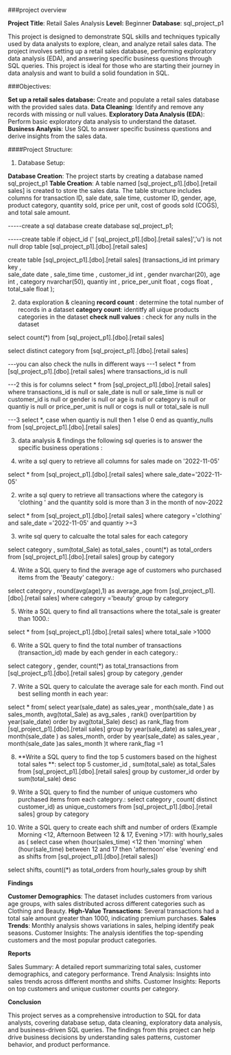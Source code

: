 ###project overview

**Project Title**: Retail Sales Analysis
**Level:** Beginner
**Database**: sql_project_p1

This project is designed to demonstrate SQL skills and techniques typically used by data analysts to explore, clean, and analyze retail sales data. The project involves setting up a retail sales database, performing exploratory data analysis (EDA), and answering specific business questions through SQL queries. This project is ideal for those who are starting their journey in data analysis and want to build a solid foundation in SQL.

###Objectives:

**Set up a retail sales database:** Create and populate a retail sales database with the provided sales data.
**Data Cleaning**: Identify and remove any records with missing or null values.
**Exploratory Data Analysis (EDA**): Perform basic exploratory data analysis to understand the dataset.
**Business Analysis**: Use SQL to answer specific business questions and derive insights from the sales data.

####Project Structure:

1. Database Setup:

**Database Creation**: The project starts by creating a database named sql_project_p1
**Table Creation**: A table named [sql_project_p1].[dbo].[retail sales] is created to store the sales data. The table structure includes columns for transaction ID, sale date, sale time, customer ID, gender, age, product category, quantity sold, price per unit, cost of goods sold (COGS), and total sale amount.

-----create a sql database 
create database sql_project_p1;

-----create table 
if object_id (' [sql_project_p1].[dbo].[retail sales]','u') is not null 
drop table   [sql_project_p1].[dbo].[retail sales]

create table [sql_project_p1].[dbo].[retail sales]
(transactions_id int primary key ,	
sale_date date ,
sale_time time ,
customer_id	 int ,
gender nvarchar(20),
age	int ,
category nvarchar(50),
quantiy	 int  ,
price_per_unit float ,
cogs	float ,
total_sale float );

2) data exploration & cleaning
   **record count** : determine the total number of records in a dataset
   **category count**: identitfy all uique products categories in the dataset
   **check null values** : check for any nulls in the dataset

select count(*) from  [sql_project_p1].[dbo].[retail sales]

select distinct category from  [sql_project_p1].[dbo].[retail sales]

   ---you can also check the nulls in different ways
---1
 select * 
from [sql_project_p1].[dbo].[retail sales]
where transactions_id is null   

---2  this is for columns 
select * 
from  [sql_project_p1].[dbo].[retail sales]
where
	transactions_id is null 
	or 
	sale_date is null
	or 
	sale_time  is null
	or 
	customer_id is null 
	or 
	gender is null
	or
	age is null 
	or 
	category is null
	or 
	quantiy is null
	or
	price_per_unit  is null 
	or 
	cogs is null 
	or 
	total_sale is null

---3
select *,
case 
	when quantiy is null then 1
	else 0
end as quantiy_nulls 
from  [sql_project_p1].[dbo].[retail sales]

3) data analysis & findings
   the following sql queries is to answer the specific business operations :
   
1) write a sql query to retrieve all columns for sales made on '2022-11-05'

select *
from  [sql_project_p1].[dbo].[retail sales]
where sale_date='2022-11-05'

2)  write a sql query to retrieve all transactions where the category is 'clothing ' and the quantity sold is more than 3 in the month of nov-2022
   
select *
from [sql_project_p1].[dbo].[retail sales]
where category ='clothing'
and sale_date ='2022-11-05'
and quantiy >=3


3) write sql query to calcualte the total sales for each category 

select 
category ,
sum(total_Sale) as total_sales ,
count(*) as total_orders
from [sql_project_p1].[dbo].[retail sales]
group by category 


4) Write a SQL query to find the average age of customers who purchased items from the 'Beauty' category.:

select 
category ,
round(avg(age),1) as average_age 
from [sql_project_p1].[dbo].[retail sales]
where category ='beauty'
group by category 

5) Write a SQL query to find all transactions where the total_sale is greater than 1000.:

select *
from [sql_project_p1].[dbo].[retail sales]
where total_sale >1000

6) Write a SQL query to find the total number of transactions (transaction_id) made by each gender in each category.:

select 
category ,
gender,
count(*) as total_transactions 
from [sql_project_p1].[dbo].[retail sales]
group by category ,gender

7) Write a SQL query to calculate the average sale for each month. Find out best selling month in each year:

select * from(
	select 
		year(sale_date) as sales_year  ,
		month(sale_date )  as sales_month,
		avg(total_Sale) as avg_sales ,
		rank() over(partition by year(sale_date) order by avg(total_Sale) desc) as rank_flag 
	from [sql_project_p1].[dbo].[retail sales]
	group by
		year(sale_date) as sales_year  ,
		month(sale_date ) as  sales_month,
	order by
		year(sale_date) as sales_year  ,
		month(sale_date )as  sales_month 
		)t 
		where rank_flag =1

8) **Write a SQL query to find the top 5 customers based on the highest total sales **:
select top 5
	customer_id ,
	sum(total_sale) as total_Sales  
from [sql_project_p1].[dbo].[retail sales]
group by customer_id 
order by sum(total_sale) desc

9) Write a SQL query to find the number of unique customers who purchased items from each category.:
select 
category ,
count( distinct customer_id) as unique_customers 
from [sql_project_p1].[dbo].[retail sales]
group by category 

10) Write a SQL query to create each shift and number of orders (Example Morning <12, Afternoon Between 12 & 17, Evening >17):
with hourly_sales as
(
	select 
	case 
		when (hour(sales_time) <12 then 'morning'
		when (hour(sale_time) between 12 and 17 then 'afternoon'
		else 'evening'
	end as shifts 
	from [sql_project_p1].[dbo].[retail sales])

select 
shifts,
count((*) as total_orders 
from hourly_sales 
group by shift 

**Findings**

**Customer Demographics**: The dataset includes customers from various age groups, with sales distributed across different categories such as Clothing and Beauty.
**High-Value Transactions**: Several transactions had a total sale amount greater than 1000, indicating premium purchases.
**Sales Trends**: Monthly analysis shows variations in sales, helping identify peak seasons.
Customer Insights: The analysis identifies the top-spending customers and the most popular product categories.

**Reports**

Sales Summary: A detailed report summarizing total sales, customer demographics, and category performance.
Trend Analysis: Insights into sales trends across different months and shifts.
Customer Insights: Reports on top customers and unique customer counts per category.

**Conclusion**

This project serves as a comprehensive introduction to SQL for data analysts, covering database setup, data cleaning, exploratory data analysis, and business-driven SQL queries. The findings from this project can help drive business decisions by understanding sales patterns, customer behavior, and product performance.
